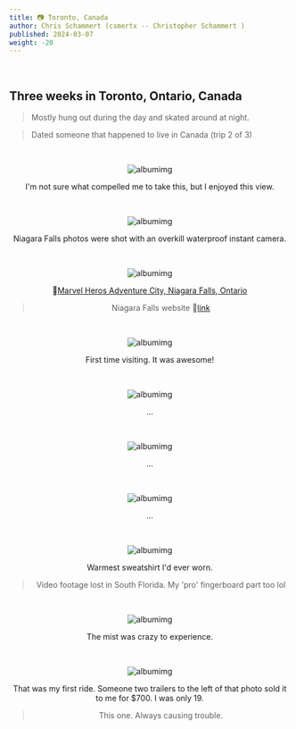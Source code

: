 ```yaml
---
title: 📷 Toronto, Canada
author: Chris Schammert (csmertx -- Christopher Schammert )
published: 2024-03-07
weight: -20
---
```


<!-- The content of this website was written by Christopher Schammert aka Chris Schammert -->

<br />

## Three weeks in Toronto, Ontario, Canada

> Mostly hung out during the day and skated around at night.

> Dated someone that happened to live in Canada (trip 2 of 3)

<br />

<div style="text-align: center;">

![albumimg](/Blog/medium/2004/1.jpg "From the first flight of stairs landing of a townhouse in Chinatown, Toronto")

I'm not sure what compelled me to take this, but I enjoyed this view.

<br />

![albumimg](/Blog/medium/2004/3.jpg "RCMP statue on the way to Niagara Falls")

Niagara Falls photos were shot with an overkill waterproof instant camera.

<br />

![albumimg](/Blog/medium/2004/4.jpg "Hulk and other super heros featured on interesting advertisement outside of Marvel Heros Adventure City")

🔗[Marvel Heros Adventure City, Niagara Falls, Ontario](https://marvel.fandom.com/wiki/Marvel_Attractions "Marvel Fandom | Marvel Attractions")

> Niagara Falls website 🔗[link](https://web.archive.org/web/20030711123922/http://www.fallsavenue.com/marvel.html "Archive.org | Fallsavenue.com / Marvel")

<br />

![albumimg](/Blog/medium/2004/5.jpg "Niagara Falls")

First time visiting. It was awesome!

<br />

![albumimg](/Blog/medium/2004/6.jpg "Niagara Falls #1")

...

<br />

![albumimg](/Blog/medium/2004/7.jpg "Niagara Falls #3")

...

<br />

![albumimg](/Blog/medium/2004/8.jpg "")

...

<br />

![albumimg](/Blog/medium/2004/9.jpg "Me with Niagara Falls behind me")

Warmest sweatshirt I'd ever worn.

> Video footage lost in South Florida. My 'pro' fingerboard part too lol

<br />

![albumimg](/Blog/medium/2004/10.jpg "Niagara Falls mist blocking everything")

The mist was crazy to experience.

<br />

![albumimg](/Blog/medium/2004/11.jpg "My folk's rental mobile home in Alamar Gardens, Gainesville, Florida. My yellow Manco Hornet scooter in front of my folk's Mazda 323")

That was my first ride. Someone two trailers to the left of that photo sold it to me for $700. I was only 19.

> This one. Always causing trouble.

<br />